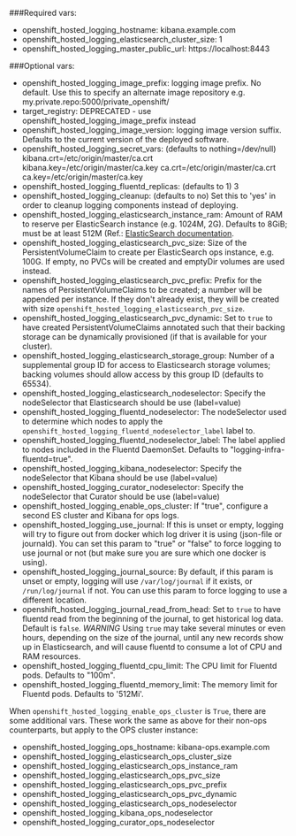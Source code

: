 ###Required vars:

- openshift_hosted_logging_hostname: kibana.example.com
- openshift_hosted_logging_elasticsearch_cluster_size: 1
- openshift_hosted_logging_master_public_url: https://localhost:8443

###Optional vars:
- openshift_hosted_logging_image_prefix: logging image prefix.  No default.  Use this to specify an alternate image repository e.g. my.private.repo:5000/private_openshift/
- target_registry: DEPRECATED - use openshift_hosted_logging_image_prefix instead
- openshift_hosted_logging_image_version: logging image version suffix.  Defaults to the current version of the deployed software.
- openshift_hosted_logging_secret_vars: (defaults to nothing=/dev/null) kibana.crt=/etc/origin/master/ca.crt kibana.key=/etc/origin/master/ca.key ca.crt=/etc/origin/master/ca.crt ca.key=/etc/origin/master/ca.key
- openshift_hosted_logging_fluentd_replicas: (defaults to 1) 3
- openshift_hosted_logging_cleanup: (defaults to no) Set this to 'yes' in order to cleanup logging components instead of deploying.
- openshift_hosted_logging_elasticsearch_instance_ram: Amount of RAM to reserve per ElasticSearch instance (e.g. 1024M, 2G). Defaults to 8GiB; must be at least 512M (Ref.: [ElasticSearch documentation](https://www.elastic.co/guide/en/elasticsearch/guide/current/hardware.html\#\_memory).
- openshift_hosted_logging_elasticsearch_pvc_size: Size of the PersistentVolumeClaim to create per ElasticSearch ops instance, e.g. 100G. If empty, no PVCs will be created and emptyDir volumes are used instead.
- openshift_hosted_logging_elasticsearch_pvc_prefix: Prefix for the names of PersistentVolumeClaims to be created; a number will be appended per instance. If they don't already exist, they will be created with size `openshift_hosted_logging_elasticsearch_pvc_size`.
- openshift_hosted_logging_elasticsearch_pvc_dynamic: Set to `true` to have created PersistentVolumeClaims annotated such that their backing storage can be dynamically provisioned (if that is available for your cluster).
- openshift_hosted_logging_elasticsearch_storage_group: Number of a supplemental group ID for access to Elasticsearch storage volumes; backing volumes should allow access by this group ID (defaults to 65534).
- openshift_hosted_logging_elasticsearch_nodeselector: Specify the nodeSelector that Elasticsearch should be use (label=value)
- openshift_hosted_logging_fluentd_nodeselector: The nodeSelector used to determine which nodes to apply the `openshift_hosted_logging_fluentd_nodeselector_label` label to.
- openshift_hosted_logging_fluentd_nodeselector_label: The label applied to nodes included in the Fluentd DaemonSet. Defaults to "logging-infra-fluentd=true".
- openshift_hosted_logging_kibana_nodeselector: Specify the nodeSelector that Kibana should be use (label=value)
- openshift_hosted_logging_curator_nodeselector: Specify the nodeSelector that Curator should be use (label=value)
- openshift_hosted_logging_enable_ops_cluster: If "true", configure a second ES cluster and Kibana for ops logs.
- openshift_hosted_logging_use_journal: If this is unset or empty, logging will try to figure out from docker which log driver it is using (json-file or journald).  You can set this param to "true" or "false" to force logging to use journal or not (but make sure you are sure which one docker is using).
- openshift_hosted_logging_journal_source: By default, if this param is unset or empty, logging will use `/var/log/journal` if it exists, or `/run/log/journal` if not.  You can use this param to force logging to use a different location.
- openshift_hosted_logging_journal_read_from_head: Set to `true` to have fluentd read from the beginning of the journal, to get historical log data.  Default is `false`.  *WARNING* Using `true` may take several minutes or even hours, depending on the size of the journal, until any new records show up in Elasticsearch, and will cause fluentd to consume a lot of CPU and RAM resources.
- openshift_hosted_logging_fluentd_cpu_limit: The CPU limit for Fluentd pods. Defaults to "100m".
- openshift_hosted_logging_fluentd_memory_limit: The memory limit for Fluentd pods. Defaults to '512Mi'.

When `openshift_hosted_logging_enable_ops_cluster` is `True`, there are some
additional vars.  These work the same as above for their non-ops counterparts,
but apply to the OPS cluster instance:
- openshift_hosted_logging_ops_hostname: kibana-ops.example.com
- openshift_hosted_logging_elasticsearch_ops_cluster_size
- openshift_hosted_logging_elasticsearch_ops_instance_ram
- openshift_hosted_logging_elasticsearch_ops_pvc_size
- openshift_hosted_logging_elasticsearch_ops_pvc_prefix
- openshift_hosted_logging_elasticsearch_ops_pvc_dynamic
- openshift_hosted_logging_elasticsearch_ops_nodeselector
- openshift_hosted_logging_kibana_ops_nodeselector
- openshift_hosted_logging_curator_ops_nodeselector
